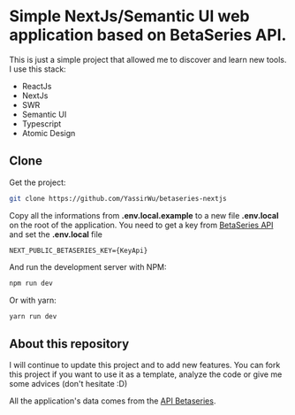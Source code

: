 # Simple NextJs/Semantic UI web application based on BetaSeries API.

This is just a simple project that allowed me to discover and learn new tools. I use this stack:
* ReactJs
* NextJs
* SWR
* Semantic UI
* Typescript
* Atomic Design

## Clone

Get the project:
```bash
git clone https://github.com/YassirWu/betaseries-nextjs
```

Copy all the informations from **.env.local.example** to a new file **.env.local** on the root of the application. You need to get a key from [BetaSeries API](https://www.betaseries.com/api/) and set the **.env.local** file
```
NEXT_PUBLIC_BETASERIES_KEY={KeyApi}
```

And run the development server with NPM:
```bash
npm run dev
```
Or with yarn:

```bash
yarn run dev
```

## About this repository

I will continue to update this project and to add new features. You can fork this project if you want to use it as a template, analyze the code or give me some advices (don't hesitate :D)

All the application's data comes from the [API Betaseries](https://www.betaseries.com/api/). 
